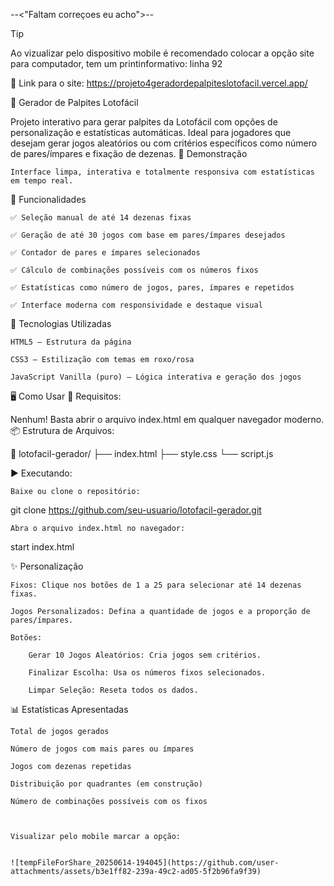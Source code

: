 --<"Faltam correçoes eu acho">--


> [!TIP]
> Ao vizualizar pelo dispositivo mobile é recomendado colocar a opção site para computador, tem um printinformativo: linha 92


🚀 Link para o site: https://projeto4geradordepalpiteslotofacil.vercel.app/


🎯 Gerador de Palpites Lotofácil

Projeto interativo para gerar palpites da Lotofácil com opções de personalização e estatísticas automáticas. Ideal para jogadores que desejam gerar jogos aleatórios ou com critérios específicos como número de pares/ímpares e fixação de dezenas.
📸 Demonstração

    Interface limpa, interativa e totalmente responsiva com estatísticas em tempo real.

🚀 Funcionalidades

    ✅ Seleção manual de até 14 dezenas fixas

    ✅ Geração de até 30 jogos com base em pares/ímpares desejados

    ✅ Contador de pares e ímpares selecionados

    ✅ Cálculo de combinações possíveis com os números fixos

    ✅ Estatísticas como número de jogos, pares, ímpares e repetidos

    ✅ Interface moderna com responsividade e destaque visual

🧰 Tecnologias Utilizadas

    HTML5 – Estrutura da página

    CSS3 – Estilização com temas em roxo/rosa

    JavaScript Vanilla (puro) – Lógica interativa e geração dos jogos

🖥️ Como Usar
🔧 Requisitos:

Nenhum! Basta abrir o arquivo index.html em qualquer navegador moderno.
📦 Estrutura de Arquivos:

📁 lotofacil-gerador/
├── index.html
├── style.css
└── script.js

▶️ Executando:

    Baixe ou clone o repositório:

git clone https://github.com/seu-usuario/lotofacil-gerador.git

    Abra o arquivo index.html no navegador:

start index.html

✨ Personalização

    Fixos: Clique nos botões de 1 a 25 para selecionar até 14 dezenas fixas.

    Jogos Personalizados: Defina a quantidade de jogos e a proporção de pares/ímpares.

    Botões:

        Gerar 10 Jogos Aleatórios: Cria jogos sem critérios.

        Finalizar Escolha: Usa os números fixos selecionados.

        Limpar Seleção: Reseta todos os dados.

📊 Estatísticas Apresentadas

    Total de jogos gerados

    Número de jogos com mais pares ou ímpares

    Jogos com dezenas repetidas

    Distribuição por quadrantes (em construção)

    Número de combinações possíveis com os fixos



    Visualizar pelo mobile marcar a opção: 


    ![tempFileForShare_20250614-194045](https://github.com/user-attachments/assets/b3e1ff82-239a-49c2-ad05-5f2b96fa9f39)

